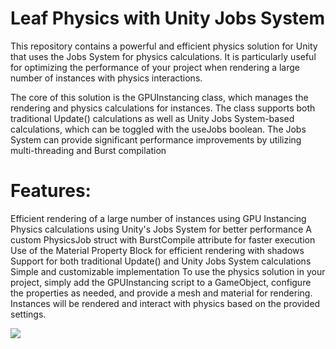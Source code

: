 
# Leaf Physics with Unity Jobs System

This repository contains a powerful and efficient physics solution for Unity that uses the Jobs System for physics calculations. It is particularly useful for optimizing the performance of your project when rendering a large number of instances with physics interactions.

The core of this solution is the GPUInstancing class, which manages the rendering and physics calculations for instances. The class supports both traditional Update() calculations as well as Unity Jobs System-based calculations, which can be toggled with the useJobs boolean. The Jobs System can provide significant performance improvements by utilizing multi-threading and Burst compilation

# Features:

Efficient rendering of a large number of instances using GPU Instancing
Physics calculations using Unity's Jobs System for better performance
A custom PhysicsJob struct with BurstCompile attribute for faster execution
Use of the Material Property Block for efficient rendering with shadows
Support for both traditional Update() and Unity Jobs System calculations
Simple and customizable implementation
To use the physics solution in your project, simply add the GPUInstancing script to a GameObject, configure the properties as needed, and provide a mesh and material for rendering. Instances will be rendered and interact with physics based on the provided settings.

![](https://media.giphy.com/media/v1.Y2lkPTc5MGI3NjExOWYzNjAwNjYwMjVkNmFkZWZlYjRmZjYyMjIxOTI5ODdmY2Y4NTdiZiZjdD1n/2ptDU0fUNvVxxnN1wW/giphy.gif)
